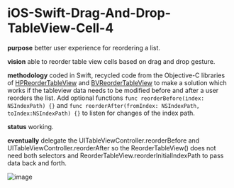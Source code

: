 # iOS-Swift-Drag-And-Drop-TableView-Cell-4

**purpose** better user experience for reordering a list.

**vision** able to reorder table view cells based on drag and drop gesture.

**methodology** coded in Swift, recycled code from the Objective-C libraries of [HPReorderTableView](https://github.com/hpique/HPReorderTableView) and [BVReorderTableView](https://github.com/bvogelzang/BVReorderTableView) to make a solution which works if the tableview data needs to be modified before and after a user reorders the list. Add optional functions  ```func reorderBefore(index: NSIndexPath) {}``` and ```func reorderAfter(fromIndex: NSIndexPath, toIndex:NSIndexPath) {}``` to listen for changes of the index path.

**status** working.

**eventually** delegate the UITableViewController.reorderBefore and UITableViewController.reorderAfter so the ReorderTableView() does not need both selectors and ReorderTableView.reorderInitialIndexPath to pass data back and forth.

![image](http://i.imgur.com/X5HuY9g.gif)
